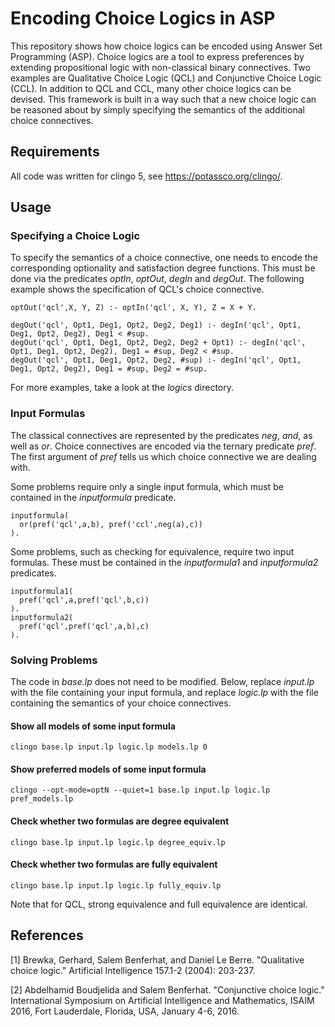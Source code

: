 # Encoding Choice Logics in ASP

This repository shows how choice logics can be encoded using Answer Set Programming (ASP). Choice logics are a tool to express preferences by extending propositional logic with non-classical binary connectives. Two examples are Qualitative Choice Logic (QCL) and Conjunctive Choice Logic (CCL). In addition to QCL and CCL, many other choice logics can be devised. This framework is built in a way such that a new choice logic can be reasoned about by simply specifying the semantics of the additional choice connectives.

## Requirements

All code was written for clingo 5, see https://potassco.org/clingo/. 

## Usage

### Specifying a Choice Logic

To specify the semantics of a choice connective, one needs to encode the corresponding optionality and satisfaction degree functions. This must be done via the predicates *optIn*, *optOut*, *degIn* and *degOut*. The following example shows the specification of QCL's choice connective.

```
optOut('qcl',X, Y, Z) :- optIn('qcl', X, Y), Z = X + Y. 

degOut('qcl', Opt1, Deg1, Opt2, Deg2, Deg1) :- degIn('qcl', Opt1, Deg1, Opt2, Deg2), Deg1 < #sup.
degOut('qcl', Opt1, Deg1, Opt2, Deg2, Deg2 + Opt1) :- degIn('qcl', Opt1, Deg1, Opt2, Deg2), Deg1 = #sup, Deg2 < #sup.
degOut('qcl', Opt1, Deg1, Opt2, Deg2, #sup) :- degIn('qcl', Opt1, Deg1, Opt2, Deg2), Deg1 = #sup, Deg2 = #sup.
```
For more examples, take a look at the *logics* directory.

### Input Formulas

The classical connectives are represented by the predicates *neg*, *and*, as well as *or*. Choice connectives are encoded via the ternary predicate *pref*. The first argument of *pref* tells us which choice connective we are dealing with. 

Some problems require only a single input formula, which must be contained in the *inputformula* predicate.

```
inputformula(
  or(pref('qcl',a,b), pref('ccl',neg(a),c))
).
```

Some problems, such as checking for equivalence, require two input formulas. These must be contained in the *inputformula1*  and *inputformula2* predicates.

```
inputformula1(
  pref('qcl',a,pref('qcl',b,c))
).
inputformula2(
  pref('qcl',pref('qcl',a,b),c)
).
```

### Solving Problems

The code in *base.lp* does not need to be modified. Below, replace *input.lp* with the file containing your input formula, and replace *logic.lp* with the file containing the semantics of your choice connectives.

#### Show all models of some input formula

```clingo base.lp input.lp logic.lp models.lp 0```

#### Show preferred models of some input formula

```clingo --opt-mode=optN --quiet=1 base.lp input.lp logic.lp pref_models.lp```

#### Check whether two formulas are degree equivalent

```clingo base.lp input.lp logic.lp degree_equiv.lp```

#### Check whether two formulas are fully equivalent

```clingo base.lp input.lp logic.lp fully_equiv.lp```

Note that for QCL, strong equivalence and full equivalence are identical.


## References

<a id="qcl_paper">[1]</a> Brewka, Gerhard, Salem Benferhat, and Daniel Le Berre. "Qualitative choice logic." Artificial Intelligence 157.1-2 (2004): 203-237.

<a id="ccl_paper">[2]</a> Abdelhamid Boudjelida and Salem Benferhat. "Conjunctive choice logic." International Symposium on Artificial Intelligence and Mathematics, ISAIM 2016, Fort Lauderdale, Florida, USA, January 4-6, 2016.
